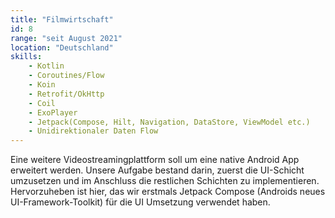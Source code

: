 ```yaml
---
title: "Filmwirtschaft"
id: 8
range: "seit August 2021"
location: "Deutschland"
skills:
    - Kotlin
    - Coroutines/Flow
    - Koin
    - Retrofit/OkHttp
    - Coil
    - ExoPlayer
    - Jetpack(Compose, Hilt, Navigation, DataStore, ViewModel etc.)
    - Unidirektionaler Daten Flow
---
```


Eine weitere Videostreamingplattform soll um eine native Android App erweitert werden. Unsere Aufgabe bestand darin, zuerst die UI-Schicht umzusetzen und im Anschluss die restlichen Schichten zu implementieren. Hervorzuheben ist hier, das wir erstmals Jetpack Compose (Androids neues UI-Framework-Toolkit) für die UI Umsetzung verwendet haben.